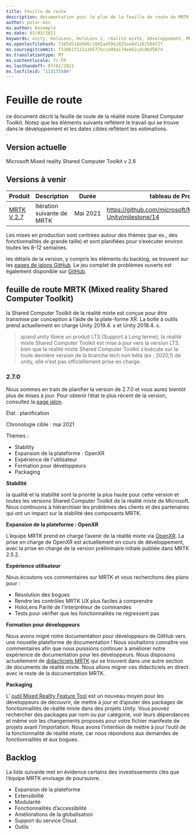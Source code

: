 ```yaml
---
title: Feuille de route
description: documentation pour le plan de la feuille de route de MRTK.
author: polar-kev
ms.author: kesemple
ms.date: 03/03/2021
keywords: unity, HoloLens, HoloLens 2, réalité mixte, développement, MRTK
ms.openlocfilehash: 7385d516e986c1602ad59e2825aa6d1262504727
ms.sourcegitcommit: f338b1f121a10577bcce08a174e462cdc86d5874
ms.translationtype: MT
ms.contentlocale: fr-FR
ms.lasthandoff: 07/01/2021
ms.locfileid: "113175586"
---
```

# <a name="roadmap"></a>Feuille de route

ce document décrit la feuille de route de la réalité mixte Shared Computer Toolkit. Notez que les éléments suivants reflètent le travail qui se trouve dans le développement et les dates cibles reflètent les estimations.

## <a name="current-release"></a>Version actuelle

Microsoft Mixed reality Shared Computer Toolkit v 2.6

## <a name="upcoming-releases"></a>Versions à venir

| Produit | Description | Durée | tableau de Project |
| --- | --- | --- | --- |
| [MRTK V 2.7](#270) | Itération suivante de MRTK | Mai 2021 | https://github.com/microsoft/MixedRealityToolkit-Unity/milestone/14 |

Les mises en production sont centrées autour des thèmes (par ex., des fonctionnalités de grande taille) et sont planifiées pour s’exécuter environ toutes les 8-12 semaines.

les détails de la version, y compris les éléments du backlog, se trouvent sur les [pages de jalons GitHub](https://github.com/Microsoft/MixedRealityToolkit-Unity/milestones). Le jeu complet de problèmes ouverts est également disponible sur [GitHub](https://github.com/microsoft/MixedRealityToolkit-Unity/issues).

## <a name="mixed-reality-toolkit-mrtk-roadmap"></a>feuille de route MRTK (Mixed reality Shared Computer Toolkit)

la Shared Computer Toolkit de la réalité mixte est conçue pour être transmise par conception à l’aide de la plate-forme XR. La boîte à outils prend actuellement en charge Unity 2019.4. x et Unity 2018.4. x.

> quand unity libère un produit LTS (Support à Long terme), la réalité mixte Shared Computer Toolkit est mise à jour vers la version LTS. bien que la réalité mixte Shared Computer Toolkit s’exécute sur la toute dernière version de la branche tech non bêta (ex : 2020,1) de unity, elle n’est pas officiellement prise en charge.

### <a name="270"></a>2.7.0

Nous sommes en train de planifier la version de 2.7.0 et vous aurez bientôt plus de mises à jour.
Pour obtenir l’état le plus récent de la version, consultez la [page jalon](https://github.com/microsoft/MixedRealityToolkit-Unity/milestone/14).

État : planification

Chronologie cible : mai 2021

Thèmes :

- Stability 
- Expansion de la plateforme : OpenXR
- Expérience de l'utilisateur
- Formation pour développeurs
- Packaging

**Stabilité**

la qualité et la stabilité sont la priorité la plus haute pour cette version et toutes les versions Shared Computer Toolkit de la réalité mixte de Microsoft. Nous continuons à hiérarchiser les problèmes des clients et des partenaires qui ont un impact sur la stabilité des composants MRTK.

**Expansion de la plateforme : OpenXR**

L’équipe MRTK prend en charge l’avenir de la réalité mixte via [OpenXR](https://techcommunity.microsoft.com/t5/mixed-reality-blog/moving-forward-to-openxr/ba-p/1825672). La prise en charge de OpenXR est actuellement en cours de développement, avec la prise en charge de la version préliminaire initiale publiée dans MRTK 2.5.2.

**Expérience utilisateur**

Nous écoutons vos commentaires sur MRTK et vous recherchons des plans pour :

- Résolution des bogues
- Rendre les contrôles MRTK UX plus faciles à comprendre
- HoloLens Parité de l’interpréteur de commandes
- Tests pour vérifier que les fonctionnalités ne régressent pas

**Formation pour développeurs**

Nous avons migré notre documentation pour développeurs de GitHub vers une nouvelle plateforme de documentation ! Nous souhaitons connaître vos commentaires afin que nous puissions continuer à améliorer notre expérience de documentation pour les développeurs.
Nous disposons actuellement de [didacticiels MRTK](/windows/mixed-reality/develop/unity/tutorials) qui se trouvent dans une autre section de documents de réalité mixte. Nous allons migrer ces didacticiels en direct avec le reste de la documentation MRTK. 

**Packaging**

L' [outil Mixed Reality Feature Tool](/windows/mixed-reality/develop/unity/welcome-to-mr-feature-tool) est un nouveau moyen pour les développeurs de découvrir, de mettre à jour et d’ajouter des packages de fonctionnalités de réalité mixte dans des projets Unity. Vous pouvez rechercher des packages par nom ou par catégorie, voir leurs dépendances et même voir les changements proposés pour votre fichier manifeste de projets avant l’importation. Nous avons l’intention de mettre à jour l’outil de la fonctionnalité de réalité mixte, car nous répondons aux demandes de fonctionnalités et aux bogues.

## <a name="backlog"></a>Backlog

La liste suivante met en évidence certains des investissements clés que l’équipe MRTK envisage de poursuivre.

- Expansion de la plateforme
- Extensibilité
- Modularité
- Fonctionnalités d’accessibilité
- Améliorations de la globalisation
- Support du service Cloud
- Outils
